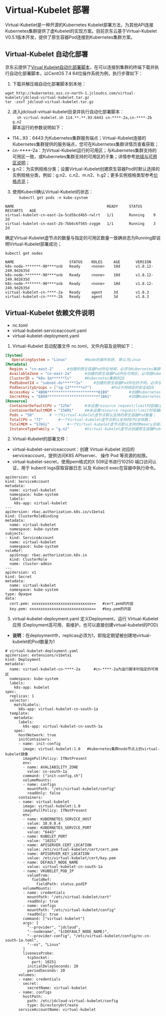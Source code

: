 # Virtual-Kubelet 部署  
Virtual-Kubetlet是一种开源的Kubernetes Kubelet部署方法，为其他API连接Kubernetes集群提供了虚Kubelet的实现方案。目前京东云基于Virtual-Kubelet V0.5.1版本开发，提供了原生容器Pod连接到Kubernetes集群方案。  

## Virtual-Kubelet 自动化部署  

京东云提供了[Virual Kubelet自动化部署脚本][1]，在可以连接到集群的终端下载并执行自动化部署脚本，以CentOS 7.4 64位操作系统为例，执行步骤如下：  
1. 下载并解压缩自动化部署脚本到本地：  
```
wget http://kubernetes.oss.cn-north-1.jcloudcs.com/virtual-kubelet/jdcloud-virtual-kubelet.tar.gz    
tar -zxvf jdcloud-virtual-kubelet.tar.gz  
```  
2. 进入jdcloud-virtual-kubelet目录并执行自动化部署脚本：   
`  
sh virtual-kubelet.sh 114.**.**.93:6443 cn-****-2a,cn-****-2b g.n2  
`   
脚本运行的参数说明如下：  
- 114.**.**.93：6443:为Kubernetes集群服务端点；Virtual-Kubelet连接的Kubernetes集群提供的服务端点，您可在Kubernetes集群详情页查看获取；  
- cn-****-2a：为Virtual-Kubelet运行的可用区；与Kubernetes集群支持的可用区一致，或Kubernetes集群支持的可用区的子集；详情参考[地域与可用区说明](https://docs.jdcloud.com/cn/jcs-for-kubernetes/regions-and-availabilityzones)；    
- g.n2：为实例规格分类；设置Virtual-Kubelet创建原生容器Pod时默认选择的实例规格分类，例如：g.n2、c.n2、m.n2、h.g2；更多实例规格类型参考[价格总览][2]；  
3. 使用Kubectl确认Virtual-Kubelet的状态：  
`   
kubectl get pods -n kube-system
`   
```
NAME                                          READY     STATUS     RESTARTS   AGE
virtual-kubelet-cn-east-2a-5cd5bcd4b5-rwlrt   1/1       Running    9          2d
virtual-kubelet-cn-east-2b-7bb6c6f565-zvggm   1/1       Running    3          2d
```  
确定Virtual-Kubelet虚节点的数量与指定的可用区数量一致确状态为Running即说明Virtual-Kubelet部署成功；  

`
kubectl get nodes
`  
```
NAME                         STATUS    ROLES     AGE       VERSION
k8s-node-*******-90****snb   Ready     <none>    10d       v1.8.12-249.9d2635d
k8s-node-*******-90****snb   Ready     <none>    10d       v1.8.12-249.9d2635d
k8s-node-*******-90****snb   Ready     <none>    10d       v1.8.12-249.9d2635d
virtual-kubelet-cn-****-2a   Ready     agent     3d        v1.8.3
virtual-kubelet-cn-****-2b   Ready     agent     3d        v1.8.3
```  

## Virtual-Kubelet 依赖文件说明   

- nc.toml   
- virtual-kubelet-serviceaccount.yaml    
- virtual-kubelet-deployment.yaml    

1. Virtual-Kubelet 启动配置文件 nc.toml，文件内容及说明如下：  

```toml  
[System]
   OperatingSystem = "Linux"		#Node的操作系统. 默认为Linux
[Metadata]
  Region = "cn-east-2"		#创建的原生容器Pod所在地域，必须与Kubernetes集群在同一个地域
  AvailableZone = "cn-east-2a" 		#创建的原生容器Pod所在可用区，必须是Kubernetes集群支持的可用区
  ClusterID = "k8s-1m******lv"	 	#Kubernetes集群的ID
  PodSubnetId = "subnet-ds******2v"		#创建的原生容器Pod所在的子网，必须与Kubernetes集群Pod所在的子网一致
  PodSecurityGroups = ["sg-12******o7"] 		#Pod子网绑定的安全组ID
  AccessKey = "4B06***********************01B9" 		#创建Kubernetes集群关联的AccessKey
  SecretKey = "EA94************************18A1"		#创建Kubernetes集群关联的SecretKey
[Resource]
  ContainerDefaultCPU = "125m"		#未设置resource request/limit时容器cpu的默认值；1C=1000m
  ContainerDefaultMEM = "256Mi"		##未设置resource request/limit时容器memory的默认值；1G=1024Mi
  Pods = "50"		# 一个Virtual-kubelet虚节点默认支持的原生容器Pod数量；
  TotalCPU = "72"		#一个Virtual-kubelet虚节点默认支持的CPU总核数；
  TotalMEM = "576Gi"		#一个Virtual-kubelet虚节点默认支持的Memory总容量
  InstanceTypeFamily = "g.n2"		#Virtual-kubelet虚节点创建原生容器Pod时默认选择的实例规格族

```  

2. Virtual-Kubelet的部署文件：  

- virtual-kubelet-serviceaccount：创建 Virtual-Kubelet 对应的 serviceaccount，提供访问K8S APIserver、 操作 Pod 等资源的权限。  
- virtual-kubelet-secret，使用pem格式的X 509证书进行10250 端口访问认证，用于 kubectl logs获取容器日志 以及 Kubectl exec在容器中执行命令。  

```
apiVersion: v1
kind: ServiceAccount
metadata:
  name: virtual-kubelet
  namespace: kube-system
  labels:
    k8s-app: virtual-kubelet
---
apiVersion: rbac.authorization.k8s.io/v1beta1
kind: ClusterRoleBinding
metadata:
  name: virtual-kubelet
  namespace: kube-system
subjects:
- kind: ServiceAccount
  name: virtual-kubelet
  namespace: kube-system
roleRef:
  apiGroup: rbac.authorization.k8s.io
  kind: ClusterRole
  name: cluster-admin
---
apiVersion: v1
kind: Secret
metadata:
  name: virtual-kubelet
  namespace: kube-system
type: Opaque
data:
  cert.pem: xxxxxxxxxxxxxxxxxxxxxxxxxxx==   #cert.pem的内容
  key.pem: xxxxxxxxxxxxxxxxxxxxxxxxxxxx==   #key.pem的内容

```  

3. virtual-kubelet-deployment.yaml 定义Deployment，运行 Virtual-Kubelet 应用 (Deployment高可用、易维护，也可以直接创建virtual-kubelet的POD)  
- **说明**：在deployment中，replicas必须为1，即指定期望被创建地virtual-kubelet的Pod数量为1    

```  
# virtual-kubelet-deployment.yaml 
apiVersion: extensions/v1beta1
kind: Deployment
metadata:
  name: virtual-kubelet-cn-****-2a		#cn-****-2a为运行脚本时指定的可用区
  namespace: kube-system
  labels:
    k8s-app: kubelet
spec:
  replicas: 1
  selector:
    matchLabels:
      k8s-app: virtual-kubelet-cn-south-1a
  template:
    metadata:
      labels:
        k8s-app: virtual-kubelet-cn-south-1a
    spec:
      hostNetwork: true
      initContainers:
      - name: init-config
        image: virtual-kubelet:1.0 	 #kubernetes集群node节点上的virtual-kubelet镜像
        imagePullPolicy: IfNotPresent
        env:
        - name: AVALIABILITY_ZONE
          value: cn-south-1a
        command: ["init-config.sh"]
        volumeMounts:
        - name: configs
          mountPath: "/etc/virtual-kubelet/config"
          readOnly: false
      containers:
      - name: virtual-kubelet
        image: virtual-kubelet:1.0
        imagePullPolicy: IfNotPresent
        env:
        - name: KUBERNETES_SERVICE_HOST
          value: 10.0.0.4
        - name: KUBERNETES_SERVICE_PORT
          value: "6443"
        - name: KUBELET_PORT
          value: "10251"
        - name: APISERVER_CERT_LOCATION
          value: /etc/virtual-kubelet/cert/cert.pem
        - name: APISERVER_KEY_LOCATION
          value: /etc/virtual-kubelet/cert/key.pem
        - name: DEFAULT_NODE_NAME
          value: virtual-kubelet-cn-south-1a
        - name: VKUBELET_POD_IP
          valueFrom:
            fieldRef:
              fieldPath: status.podIP
        volumeMounts:
        - name: credentials
          mountPath: "/etc/virtual-kubelet/cert"
          readOnly: true
        - name: configs
          mountPath: "/etc/virtual-kubelet/config"
          readOnly: true
        command: ["virtual-kubelet"]
        args: [
          "--provider", "jdcloud",
          "--nodename", "$(DEFAULT_NODE_NAME)",
          "--provider-config", "/etc/virtual-kubelet/config/nc-cn-south-1a.toml",
          "--os", "Linux"
        ]
        livenessProbe:
          tcpSocket:
            port: 10251
          initialDelaySeconds: 20
          periodSeconds: 20
      volumes:
      - name: credentials
        secret:
          secretName: virtual-kubelet
      - name: configs
        hostPath:
          path: /etc/jdcloud-virtual-kubelet/config
          type: DirectoryOrCreate
      serviceAccountName: virtual-kubelet
```  

  [1]: http://kubernetes.oss.cn-north-1.jcloudcs.com/virtual-kubelet/jdcloud-virtual-kubelet.tar.gz
  [2]: https://docs.jdcloud.com/cn/native-container/price-overview
